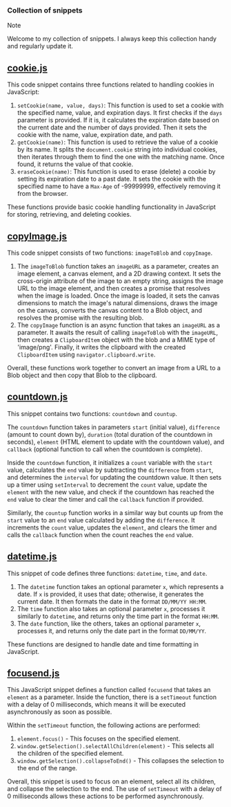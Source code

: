 ### Collection of snippets

> [!NOTE]
> Welcome to my collection of snippets. I always keep this collection handy and regularly update it.

## [cookie.js](https://github.com/pigrov/javascript-snippets/blob/main/cookie.js)
This code snippet contains three functions related to handling cookies in JavaScript:

1. `setCookie(name, value, days)`: This function is used to set a cookie with the specified name, value, and expiration days. It first checks if the `days` parameter is provided. If it is, it calculates the expiration date based on the current date and the number of days provided. Then it sets the cookie with the name, value, expiration date, and path.
2. `getCookie(name)`: This function is used to retrieve the value of a cookie by its name. It splits the `document.cookie` string into individual cookies, then iterates through them to find the one with the matching name. Once found, it returns the value of that cookie.
3. `eraseCookie(name)`: This function is used to erase (delete) a cookie by setting its expiration date to a past date. It sets the cookie with the specified name to have a `Max-Age` of -99999999, effectively removing it from the browser.

These functions provide basic cookie handling functionality in JavaScript for storing, retrieving, and deleting cookies.


## [copyImage.js](https://github.com/pigrov/javascript-snippets/blob/main/copyImage.js)
This code snippet consists of two functions: `imageToBlob` and `copyImage`. 

1. The `imageToBlob` function takes an `imageURL` as a parameter, creates an image element, a canvas element, and a 2D drawing context. It sets the cross-origin attribute of the image to an empty string, assigns the image URL to the image element, and then creates a promise that resolves when the image is loaded. Once the image is loaded, it sets the canvas dimensions to match the image's natural dimensions, draws the image on the canvas, converts the canvas content to a Blob object, and resolves the promise with the resulting blob.
2. The `copyImage` function is an async function that takes an `imageURL` as a parameter. It awaits the result of calling `imageToBlob` with the `imageURL`, then creates a `ClipboardItem` object with the blob and a MIME type of 'image/png'. Finally, it writes the clipboard with the created `ClipboardItem` using `navigator.clipboard.write`.

Overall, these functions work together to convert an image from a URL to a Blob object and then copy that Blob to the clipboard.


## [countdown.js](https://github.com/pigrov/javascript-snippets/blob/main/countdown.js)
This snippet contains two functions: `countdown` and `countup`. 

The `countdown` function takes in parameters `start` (initial value), `difference` (amount to count down by), `duration` (total duration of the countdown in seconds), `element` (HTML element to update with the countdown value), and `callback` (optional function to call when the countdown is complete). 

Inside the `countdown` function, it initializes a `count` variable with the `start` value, calculates the `end` value by subtracting the `difference` from `start`, and determines the `interval` for updating the countdown value. It then sets up a timer using `setInterval` to decrement the `count` value, update the `element` with the new value, and check if the countdown has reached the `end` value to clear the timer and call the `callback` function if provided.

Similarly, the `countup` function works in a similar way but counts up from the `start` value to an `end` value calculated by adding the `difference`. It increments the `count` value, updates the `element`, and clears the timer and calls the `callback` function when the count reaches the `end` value.

## [datetime.js](https://github.com/pigrov/javascript-snippets/blob/main/datetime.js)
This snippet of code defines three functions: `datetime`, `time`, and `date`. 

1. The `datetime` function takes an optional parameter `x`, which represents a date. If `x` is provided, it uses that date; otherwise, it generates the current date. It then formats the date in the format `DD/MM/YY HH:MM`.
2. The `time` function also takes an optional parameter `x`, processes it similarly to `datetime`, and returns only the time part in the format `HH:MM`.
3. The `date` function, like the others, takes an optional parameter `x`, processes it, and returns only the date part in the format `DD/MM/YY`. 

These functions are designed to handle date and time formatting in JavaScript.


## [focusend.js](https://github.com/pigrov/javascript-snippets/blob/main/focusend.js)
This JavaScript snippet defines a function called `focusend` that takes an `element` as a parameter. Inside the function, there is a `setTimeout` function with a delay of 0 milliseconds, which means it will be executed asynchronously as soon as possible. 

Within the `setTimeout` function, the following actions are performed:
1. `element.focus()` - This focuses on the specified element.
2. `window.getSelection().selectAllChildren(element)` - This selects all the children of the specified element.
3. `window.getSelection().collapseToEnd()` - This collapses the selection to the end of the range.

Overall, this snippet is used to focus on an element, select all its children, and collapse the selection to the end. The use of `setTimeout` with a delay of 0 milliseconds allows these actions to be performed asynchronously.

